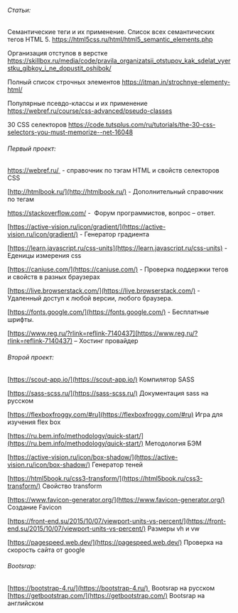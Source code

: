 ###### Статьи:

Семантические теги и их применение.
Список всех семантических тегов HTML 5.
https://html5css.ru/html/html5_semantic_elements.php

Организация отступов в верстке
https://skillbox.ru/media/code/pravila_organizatsii_otstupov_kak_sdelat_vyerstku_gibkoy_i_ne_dopustit_oshibok/

Полный список строчных элементов
https://itman.in/strochnye-elementy-html/

Популярные псевдо-классы и их применение
https://webref.ru/course/css-advanced/pseudo-classes

30 CSS селекторов
https://code.tutsplus.com/ru/tutorials/the-30-css-selectors-you-must-memorize--net-16048

###### Первый проект:

https://webref.ru/  - справочник по тэгам HTML и свойств селекторов CSS

[http://htmlbook.ru/](http://htmlbook.ru/) - Дополнительный справочник по тегам

https://stackoverflow.com/ -  Форум программистов, вопрос – ответ.

[https://active-vision.ru/icon/gradient/](https://active-vision.ru/icon/gradient/) - Генератор градиента

[https://learn.javascript.ru/css-units](https://learn.javascript.ru/css-units) - Еденицы измерения css

[https://caniuse.com/](https://caniuse.com/) - Проверка поддержки тегов и свойств в разных браузерах

[https://live.browserstack.com/](https://live.browserstack.com/) - Удаленный доступ к любой версии, любого браузера.

[https://fonts.google.com/](https://fonts.google.com/) - Бесплатные шрифты.

[https://www.reg.ru/?rlink=reflink-7140437](https://www.reg.ru/?rlink=reflink-7140437) – Хостинг провайдер

###### Второй проект:

[https://scout-app.io/](https://scout-app.io/) Компилятор SASS

[https://sass-scss.ru/](https://sass-scss.ru/) Документация sass на русском

[https://flexboxfroggy.com/#ru](https://flexboxfroggy.com/#ru) Игра для изучения flex box

[https://ru.bem.info/methodology/quick-start/](https://ru.bem.info/methodology/quick-start/) Методология БЭМ

[https://active-vision.ru/icon/box-shadow/](https://active-vision.ru/icon/box-shadow/) Генератор теней

[https://html5book.ru/css3-transform/](https://html5book.ru/css3-transform/) Свойство transform

[https://www.favicon-generator.org/](https://www.favicon-generator.org/) Создание Favicon

[https://front-end.su/2015/10/07/viewport-units-vs-percent/](https://front-end.su/2015/10/07/viewport-units-vs-percent/) Размеры vh и vw

[https://pagespeed.web.dev/](https://pagespeed.web.dev/) Проверка на скорость сайта от google

###### Bootsrap:

[https://bootstrap-4.ru/](https://bootstrap-4.ru/)  Bootsrap на русском
[https://getbootstrap.com/](https://getbootstrap.com/) Bootsrap на английском
